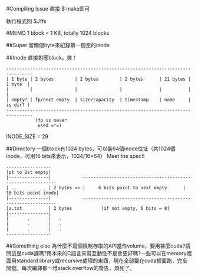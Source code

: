 #Compiling Issue
直接 $ make即可

執行程式則 $./ffs

#MEMO
1 block = 1 KB, totally 1024 blocks

##Super
留兩個byte來紀錄第一個空的inode

##Inode
直接對應block，爽！

	--------------------------------------------------------------------------------
	| 1 byte | 2 bytes        | 2 bytes        | 2 bytes      | 21 bytes | 1 byte  |
	|        |                |                |              |          |         |
	| empty? | fp/next empty  | size/capacity  | timestamp    | name     | is dir? |
	--------------------------------------------------------------------------------
	           (fp is never
			    used ="=)

INODE\_SIZE = 29

##Directory
一個block有1024 bytes，可以裝64個inode位址（共1024個inode，可用16 bits來表示，1024/16=64）
Meet the spec!!

	-----------------
	|pt to 1st empty|
	|---------------|            ------------------------------------------------------------
	| ..            | 2 bytes => |     6 bits point to next empty      | 10 bits point inode|
	|---------------|            ------------------------------------------------------------
	|a.txt          | 2 bytes           (if not empty, 6 bits = 0)
	|---------------|
	|       .       |   .
	|       .       |   .
	|       .       |   .
	-----------------


##Something else
為什麼不寫個限制存取的API當作volume，要用甚麼cuda?請問這是cuda課嗎?用本來的C語言來寫互動性不是會更好嗎?一些可以在memory裡面用standard library或recursive處理的東西，現在全部要在cuda裡面跑，完全問號。每次編譯都一堆stack overflow的警告，煩死了。
